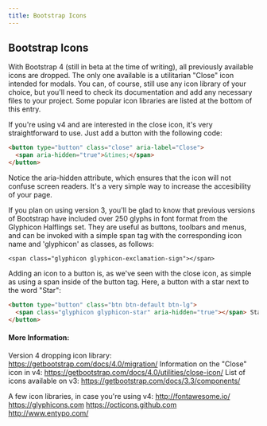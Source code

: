 ```yaml
---
title: Bootstrap Icons
---
```

## Bootstrap Icons

<!-- The article goes here, in GitHub-flavored Markdown. Feel free to add YouTube videos, images, and CodePen/JSBin embeds  -->

With Bootstrap 4 (still in beta at the time of writing), all previously available icons are dropped. The only one available is a utilitarian "Close" icon intended for modals. You can, of course, still use any icon library of your choice, but you'll need to check its documentation and add any necessary files to your project. Some popular icon libraries are listed at the bottom of this entry.

If you're using v4 and are interested in the close icon, it's very straightforward to use. Just add a button with the following code:

```html
<button type="button" class="close" aria-label="Close">
  <span aria-hidden="true">&times;</span>
</button>
```

Notice the aria-hidden attribute, which ensures that the icon will not confuse screen readers. It's a very simple way to increase the accesibility of your page.

If you plan on using version 3, you'll be glad to know that previous versions of Bootstrap have included over 250 glyphs in font format from the Glyphicon Halflings set. They are useful as buttons, toolbars and menus, and can be invoked with a simple span tag with the corresponding icon name and 'glyphicon' as classes, as follows:

`<span class="glyphicon glyphicon-exclamation-sign"></span>`

Adding an icon to a button is, as we've seen with the close icon, as simple as using a span inside of the button tag. Here, a button with a star next to the word "Star":

```html
<button type="button" class="btn btn-default btn-lg">
  <span class="glyphicon glyphicon-star" aria-hidden="true"></span> Star
</button>
```

#### More Information:
<!-- Please add any articles you think might be helpful to read before writing the article -->

Version 4 dropping icon library: https://getbootstrap.com/docs/4.0/migration/
Information on the "Close" icon in v4: https://getbootstrap.com/docs/4.0/utilities/close-icon/
List of icons available on v3: https://getbootstrap.com/docs/3.3/components/

A few icon libraries, in case you're using v4:
http://fontawesome.io/
https://glyphicons.com
https://octicons.github.com
http://www.entypo.com/
